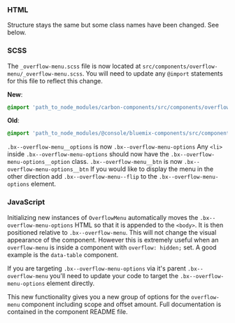 ### HTML

Structure stays the same but some class names have been changed. See below.

### SCSS

The `_overflow-menu.scss` file is now located at `src/components/overflow-menu/_overflow-menu.scss`. You will need to update any `@import` statements for this file to reflect this change.

**New**: 
```scss
@import 'path_to_node_modules/carbon-components/src/components/overflow-menu/overflow-menu';
```

**Old**: 
```scss
@import 'path_to_node_modules/@console/bluemix-components/src/components/overflow-menu/overflow-menu;
```

`.bx--overflow-menu__options` is now `.bx--overflow-menu-options`
Any `<li>` inside `.bx--overflow-menu-options` should now have the `.bx--overflow-menu-options__option` class.
`.bx--overflow-menu__btn` is now `.bx--overflow-menu-options__btn`
If you would like to display the menu in the other direction add `.bx--overflow-menu--flip` to the `.bx--overflow-menu-options` element.

### JavaScript

Initializing new instances of `OverflowMenu` automatically moves the `.bx--overflow-menu-options` HTML so that it is appended to the `<body>`. It is then positioned relative to `.bx--overflow-menu`. This will not change the visual appearance of the component. However this is extremely useful when an `overflow-menu` is inside a component with `overflow: hidden;` set. A good example is the `data-table` component.

If you are targeting `.bx--overflow-menu-options` via it's parent `.bx--overflow-menu` you'll need to update your code to target the `.bx--overflow-menu-options` element directly.

This new functionality gives you a new group of options for the `overflow-menu` component including scope and offset amount. Full documentation is contained in the component README file.
